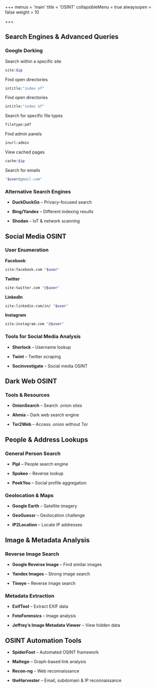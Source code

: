 +++
menus = 'main'
title = 'OSINT'
collapsibleMenu = true
alwaysopen = false
weight = 10

+++

## Search Engines & Advanced Queries

### Google Dorking

Search within a specific site

```bash
site:$ip
```

Find open directories

```bash
intitle:"index of"
```

Find open directories

```bash
intitle:"index of"
```

Search for specific file types

```bash
filetype:pdf
```

Find admin panels

```bash
inurl:admin
```

View cached pages

```bash
cache:$ip
```

Search for emails

```bash
"$user@gmail.com"
```

### Alternative Search Engines

- **DuckDuckGo** – Privacy-focused search

- **Bing/Yandex** – Different indexing results

- **Shodan** – IoT & network scanning

## Social Media OSINT

### User Enumeration

**Facebook**: 

```bash
site:facebook.com "$user"
```

**Twitter**

```bash
site:twitter.com "@$user"
```

**LinkedIn**

```bash
site:linkedin.com/in/ "$user"
```

**Instagram**

```bash
site:instagram.com "@$user"
```

### Tools for Social Media Analysis

- **Sherlock** – Username lookup

- **Twint** – Twitter scraping

- **Socinvestigate** – Social media OSINT

## Dark Web OSINT

### Tools & Resources

- **OnionSearch** – Search .onion sites

- **Ahmia** – Dark web search engine

- **Tor2Web** – Access .onion without Tor

## People & Address Lookups

### General Person Search

- **Pipl** – People search engine

- **Spokeo** – Reverse lookup

- **PeekYou** – Social profile aggregation

### Geolocation & Maps

- **Google Earth** – Satellite imagery

- **GeoGuessr** – Geolocation challenge

- **IP2Location** – Locate IP addresses

## Image & Metadata Analysis

### Reverse Image Search

- **Google Reverse Image** – Find similar images

- **Yandex Images** – Strong image search

- **Tineye** – Reverse image search

### Metadata Extraction

- **ExifTool** – Extract EXIF data

- **FotoForensics** – Image analysis

- **Jeffrey’s Image Metadata Viewer** – View hidden data

## OSINT Automation Tools

- **SpiderFoot** – Automated OSINT framework

- **Maltego** – Graph-based link analysis

- **Recon-ng** – Web reconnaissance

- **theHarvester** – Email, subdomain & IP reconnaissance
